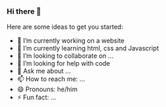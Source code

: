 ### Hi there 👋

Here are some ideas to get you started:

- 🔭 I’m currently working on a website
- 🌱 I’m currently learning html, css and Javascript
- 👯 I’m looking to collaborate on ...
- 🤔 I’m looking for help with code
- 💬 Ask me about ... 
- 📫 How to reach me: ...
- 😄 Pronouns: he/him
- ⚡ Fun fact: ...

